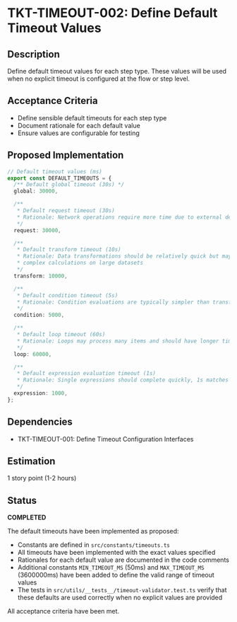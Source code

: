 # TKT-TIMEOUT-002: Define Default Timeout Values

## Description

Define default timeout values for each step type. These values will be used when no explicit timeout is configured at the flow or step level.

## Acceptance Criteria

- Define sensible default timeouts for each step type
- Document rationale for each default value
- Ensure values are configurable for testing

## Proposed Implementation

```typescript
// Default timeout values (ms)
export const DEFAULT_TIMEOUTS = {
  /** Default global timeout (30s) */
  global: 30000,

  /**
   * Default request timeout (30s)
   * Rationale: Network operations require more time due to external dependencies
   */
  request: 30000,

  /**
   * Default transform timeout (10s)
   * Rationale: Data transformations should be relatively quick but may involve
   * complex calculations on large datasets
   */
  transform: 10000,

  /**
   * Default condition timeout (5s)
   * Rationale: Condition evaluations are typically simpler than transformations
   */
  condition: 5000,

  /**
   * Default loop timeout (60s)
   * Rationale: Loops may process many items and should have longer timeouts
   */
  loop: 60000,

  /**
   * Default expression evaluation timeout (1s)
   * Rationale: Single expressions should complete quickly, 1s matches current hardcoded value
   */
  expression: 1000,
};
```

## Dependencies

- TKT-TIMEOUT-001: Define Timeout Configuration Interfaces

## Estimation

1 story point (1-2 hours)

## Status

**COMPLETED**

The default timeouts have been implemented as proposed:
- Constants are defined in `src/constants/timeouts.ts`
- All timeouts have been implemented with the exact values specified
- Rationales for each default value are documented in the code comments
- Additional constants `MIN_TIMEOUT_MS` (50ms) and `MAX_TIMEOUT_MS` (3600000ms) have been added to define the valid range of timeout values
- The tests in `src/utils/__tests__/timeout-validator.test.ts` verify that these defaults are used correctly when no explicit values are provided

All acceptance criteria have been met.
